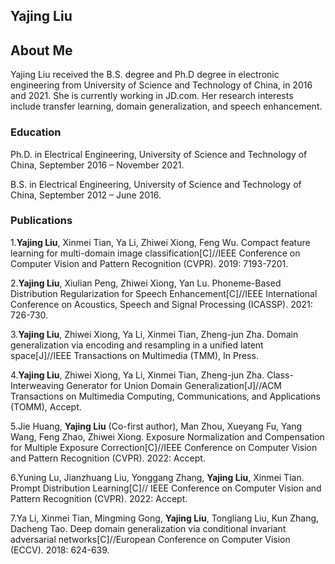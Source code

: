 ## Yajing Liu

## About Me

Yajing Liu received the B.S. degree and Ph.D degree in electronic engineering from University of Science and Technology of China, in 2016 and 2021. She is currently working in JD.com. Her research interests include transfer learning, domain generalization, and speech enhancement.

### Education
Ph.D. in Electrical Engineering, University of Science and Technology of China, September 2016 – November 2021.

B.S. in Electrical Engineering, University of Science and Technology of China, September 2012 – June 2016.

### Publications

1.**Yajing Liu**, Xinmei Tian, Ya Li, Zhiwei Xiong, Feng Wu. Compact feature learning for multi-domain image classification[C]//IEEE Conference on Computer Vision and Pattern Recognition (CVPR). 2019: 7193-7201.

2.**Yajing Liu**,  Xiulian Peng, Zhiwei Xiong, Yan Lu. Phoneme-Based Distribution Regularization for Speech Enhancement[C]//IEEE International Conference on Acoustics, Speech and Signal Processing (ICASSP). 2021: 726-730.

3.**Yajing Liu**, Zhiwei Xiong, Ya Li, Xinmei Tian, Zheng-jun Zha. Domain generalization via encoding and resampling in a unified latent space[J]//IEEE Transactions on Multimedia (TMM), In Press.

4.**Yajing Liu**, Zhiwei Xiong, Ya Li, Xinmei Tian, Zheng-jun Zha. Class-Interweaving Generator for Union Domain Generalization[J]//ACM Transactions on Multimedia Computing, Communications, and Applications (TOMM), Accept.

5.Jie Huang, **Yajing Liu** (Co-first author), Man Zhou, Xueyang Fu, Yang Wang, Feng Zhao, Zhiwei Xiong. Exposure Normalization and Compensation for Multiple Exposure Correction[C]//IEEE Conference on Computer Vision and Pattern Recognition (CVPR). 2022: Accept.

6.Yuning Lu, Jianzhuang Liu, Yonggang Zhang, **Yajing Liu**, Xinmei Tian. Prompt Distribution Learning[C]// IEEE Conference on Computer Vision and Pattern Recognition (CVPR). 2022: Accept.

7.Ya Li, Xinmei Tian, Mingming Gong, **Yajing Liu**, Tongliang Liu, Kun Zhang, Dacheng Tao. Deep domain generalization via conditional invariant adversarial networks[C]//European Conference on Computer Vision (ECCV). 2018: 624-639.

